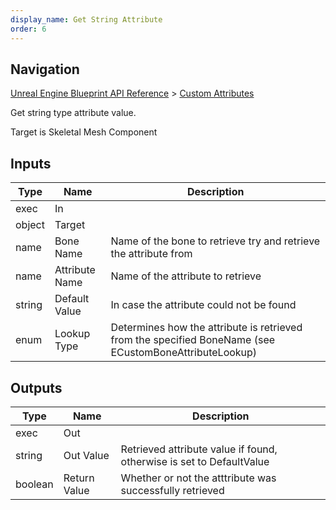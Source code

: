 ```yaml
---
display_name: Get String Attribute
order: 6
---
```

## Navigation

[Unreal Engine Blueprint API Reference](https://dev.epicgames.com/documentation/en-us/unreal-engine/BlueprintAPI) > [Custom Attributes](https://dev.epicgames.com/documentation/en-us/unreal-engine/BlueprintAPI/CustomAttributes)

Get string type attribute value.

Target is Skeletal Mesh Component

## Inputs

| Type | Name | Description |
| --- | --- | --- |
| exec | In |  |
| object | Target |  |
| name | Bone Name | Name of the bone to retrieve try and retrieve the attribute from |
| name | Attribute Name | Name of the attribute to retrieve |
| string | Default Value | In case the attribute could not be found |
| enum | Lookup Type | Determines how the attribute is retrieved from the specified BoneName (see ECustomBoneAttributeLookup) |

## Outputs

| Type | Name | Description |
| --- | --- | --- |
| exec | Out |  |
| string | Out Value | Retrieved attribute value if found, otherwise is set to DefaultValue |
| boolean | Return Value | Whether or not the atttribute was successfully retrieved |
